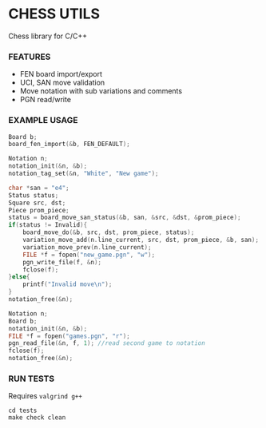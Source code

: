 # CHESS UTILS

Chess library for C/C++

### FEATURES
- FEN board import/export
- UCI, SAN move validation
- Move notation with sub variations and comments
- PGN read/write

### EXAMPLE USAGE
```c
Board b;
board_fen_import(&b, FEN_DEFAULT);

Notation n;
notation_init(&n, &b);
notation_tag_set(&n, "White", "New game");

char *san = "e4";
Status status;
Square src, dst;
Piece prom_piece;
status = board_move_san_status(&b, san, &src, &dst, &prom_piece);
if(status != Invalid){
    board_move_do(&b, src, dst, prom_piece, status);
    variation_move_add(n.line_current, src, dst, prom_piece, &b, san); //add new move
    variation_move_prev(n.line_current);
    FILE *f = fopen("new_game.pgn", "w");
    pgn_write_file(f, &n);
    fclose(f);
}else{
    printf("Invalid move\n");
}
notation_free(&n);
```

```c
Notation n;
Board b;
notation_init(&n, &b);
FILE *f = fopen("games.pgn", "r");
pgn_read_file(&n, f, 1); //read second game to notation
fclose(f);
notation_free(&n);
```

### RUN TESTS
Requires `valgrind g++`
```
cd tests
make check clean
```
